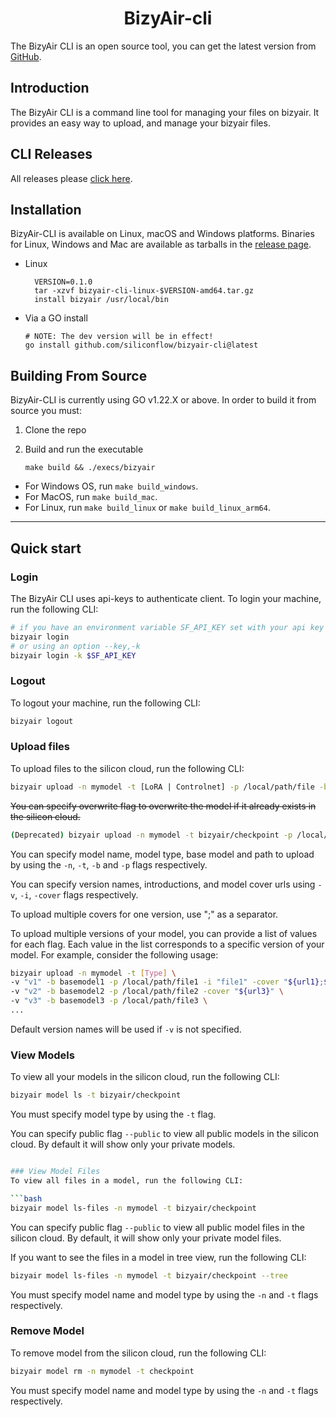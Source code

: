 <h1 align="center">BizyAir-cli</h1>

<p align="center">
<p>

The BizyAir CLI is an open source tool, you can get the latest version from [GitHub](https://github.com/siliconflow/bizyair-cli).

## Introduction
The BizyAir CLI is a command line tool for managing your files on bizyair. It provides an easy way to upload,  and manage your bizyair files.

## CLI Releases

All releases please [click here](https://github.com/siliconflow/bizyair-cli/releases).

## Installation
BizyAir-CLI is available on Linux, macOS and Windows platforms.
Binaries for Linux, Windows and Mac are available as tarballs in the [release page](https://github.com/siliconflow/bizyair-cli/releases).

- Linux
  ```shell
    VERSION=0.1.0
    tar -xzvf bizyair-cli-linux-$VERSION-amd64.tar.gz
    install bizyair /usr/local/bin
  ```

* Via a GO install

  ```shell
  # NOTE: The dev version will be in effect!
  go install github.com/siliconflow/bizyair-cli@latest
  ```

## Building From Source

BizyAir-CLI is currently using GO v1.22.X or above.
In order to build it from source you must:

1. Clone the repo
2. Build and run the executable

     ```shell
     make build && ./execs/bizyair
     ```

- For Windows OS, run `make build_windows`.
- For MacOS, run `make build_mac`.
- For Linux, run `make build_linux` or `make build_linux_arm64`.
---

## Quick start

### Login
The BizyAir CLI uses api-keys to authenticate client. To login your machine, run the following CLI:

```bash
# if you have an environment variable SF_API_KEY set with your api key
bizyair login
# or using an option --key,-k
bizyair login -k $SF_API_KEY
```

### Logout
To logout your machine, run the following CLI:

```bash
bizyair logout
```

### Upload files
To upload files to the silicon cloud, run the following CLI:

```bash
bizyair upload -n mymodel -t [LoRA | Controlnet] -p /local/path/file -b basemodel
```

~~You can specify overwrite flag to overwrite the model if it already exists in the silicon cloud.~~

```bash
(Deprecated) bizyair upload -n mymodel -t bizyair/checkpoint -p /local/path/file --overwrite
```

You can specify model name, model type, base model and path to upload by using the `-n`, `-t`, `-b` and `-p` flags respectively.

You can specify version names, introductions, and model cover urls using `-v`, `-i`, `-cover` flags respectively.

To upload multiple covers for one version, use ";" as a separator.

To upload multiple versions of your model, you can provide a list of values for each flag. Each value in the list corresponds to a specific version of your model. For example, consider the following usage:

```bash
bizyair upload -n mymodel -t [Type] \
-v "v1" -b basemodel1 -p /local/path/file1 -i "file1" -cover "${url1};${url2}" \
-v "v2" -b basemodel2 -p /local/path/file2 -cover "${url3}" \
-v "v3" -b basemodel3 -p /local/path/file3 \
...
```
Default version names will be used if `-v` is not specified.

### View Models
To view all your models in the silicon cloud, run the following CLI:

```bash
bizyair model ls -t bizyair/checkpoint
```

You must specify model type by using the `-t` flag.

You can specify public flag `--public` to view all public models in the silicon cloud. By default it will show only your private models.

```bash

### View Model Files
To view all files in a model, run the following CLI:

```bash
bizyair model ls-files -n mymodel -t bizyair/checkpoint
```

You can specify public flag `--public` to view all public model files in the silicon cloud. By default, it will show only your private model files.

If you want to see the files in a model in tree view, run the following CLI:
```bash
bizyair model ls-files -n mymodel -t bizyair/checkpoint --tree
```

You must specify model name and model type by using the `-n` and `-t` flags respectively.

### Remove Model
To remove model from the silicon cloud, run the following CLI:

```bash
bizyair model rm -n mymodel -t checkpoint
```

You must specify model name and model type by using the `-n` and `-t` flags respectively.
